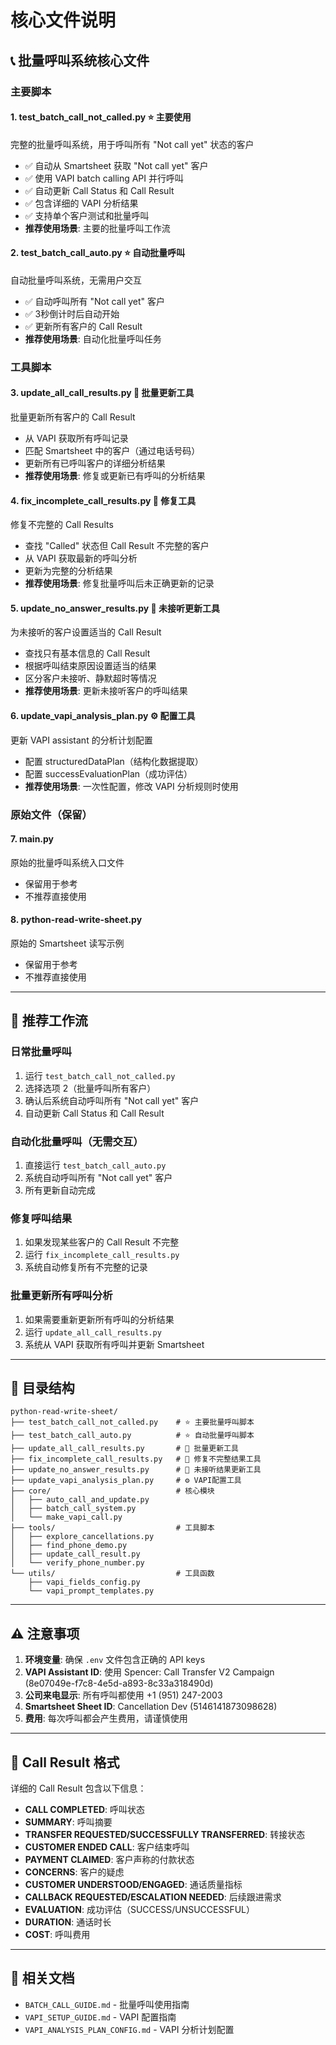 # 核心文件说明

## 📞 批量呼叫系统核心文件

### 主要脚本

#### 1. **test_batch_call_not_called.py** ⭐ 主要使用
完整的批量呼叫系统，用于呼叫所有 "Not call yet" 状态的客户
- ✅ 自动从 Smartsheet 获取 "Not call yet" 客户
- ✅ 使用 VAPI batch calling API 并行呼叫
- ✅ 自动更新 Call Status 和 Call Result
- ✅ 包含详细的 VAPI 分析结果
- ✅ 支持单个客户测试和批量呼叫
- **推荐使用场景**: 主要的批量呼叫工作流

#### 2. **test_batch_call_auto.py** ⭐ 自动批量呼叫
自动批量呼叫系统，无需用户交互
- ✅ 自动呼叫所有 "Not call yet" 客户
- ✅ 3秒倒计时后自动开始
- ✅ 更新所有客户的 Call Result
- **推荐使用场景**: 自动化批量呼叫任务

### 工具脚本

#### 3. **update_all_call_results.py** 🔧 批量更新工具
批量更新所有客户的 Call Result
- 从 VAPI 获取所有呼叫记录
- 匹配 Smartsheet 中的客户（通过电话号码）
- 更新所有已呼叫客户的详细分析结果
- **推荐使用场景**: 修复或更新已有呼叫的分析结果

#### 4. **fix_incomplete_call_results.py** 🔧 修复工具
修复不完整的 Call Results
- 查找 "Called" 状态但 Call Result 不完整的客户
- 从 VAPI 获取最新的呼叫分析
- 更新为完整的分析结果
- **推荐使用场景**: 修复批量呼叫后未正确更新的记录

#### 5. **update_no_answer_results.py** 🔧 未接听更新工具
为未接听的客户设置适当的 Call Result
- 查找只有基本信息的 Call Result
- 根据呼叫结束原因设置适当的结果
- 区分客户未接听、静默超时等情况
- **推荐使用场景**: 更新未接听客户的呼叫结果

#### 6. **update_vapi_analysis_plan.py** ⚙️ 配置工具
更新 VAPI assistant 的分析计划配置
- 配置 structuredDataPlan（结构化数据提取）
- 配置 successEvaluationPlan（成功评估）
- **推荐使用场景**: 一次性配置，修改 VAPI 分析规则时使用

### 原始文件（保留）

#### 7. **main.py**
原始的批量呼叫系统入口文件
- 保留用于参考
- 不推荐直接使用

#### 8. **python-read-write-sheet.py**
原始的 Smartsheet 读写示例
- 保留用于参考
- 不推荐直接使用

---

## 🚀 推荐工作流

### 日常批量呼叫
1. 运行 `test_batch_call_not_called.py`
2. 选择选项 2（批量呼叫所有客户）
3. 确认后系统自动呼叫所有 "Not call yet" 客户
4. 自动更新 Call Status 和 Call Result

### 自动化批量呼叫（无需交互）
1. 直接运行 `test_batch_call_auto.py`
2. 系统自动呼叫所有 "Not call yet" 客户
3. 所有更新自动完成

### 修复呼叫结果
1. 如果发现某些客户的 Call Result 不完整
2. 运行 `fix_incomplete_call_results.py`
3. 系统自动修复所有不完整的记录

### 批量更新所有呼叫分析
1. 如果需要重新更新所有呼叫的分析结果
2. 运行 `update_all_call_results.py`
3. 系统从 VAPI 获取所有呼叫并更新 Smartsheet

---

## 📁 目录结构

```
python-read-write-sheet/
├── test_batch_call_not_called.py    # ⭐ 主要批量呼叫脚本
├── test_batch_call_auto.py          # ⭐ 自动批量呼叫脚本
├── update_all_call_results.py       # 🔧 批量更新工具
├── fix_incomplete_call_results.py   # 🔧 修复不完整结果工具
├── update_no_answer_results.py      # 🔧 未接听结果更新工具
├── update_vapi_analysis_plan.py     # ⚙️ VAPI配置工具
├── core/                            # 核心模块
│   ├── auto_call_and_update.py
│   ├── batch_call_system.py
│   └── make_vapi_call.py
├── tools/                           # 工具脚本
│   ├── explore_cancellations.py
│   ├── find_phone_demo.py
│   ├── update_call_result.py
│   └── verify_phone_number.py
└── utils/                           # 工具函数
    ├── vapi_fields_config.py
    └── vapi_prompt_templates.py
```

---

## ⚠️ 注意事项

1. **环境变量**: 确保 `.env` 文件包含正确的 API keys
2. **VAPI Assistant ID**: 使用 Spencer: Call Transfer V2 Campaign (8e07049e-f7c8-4e5d-a893-8c33a318490d)
3. **公司来电显示**: 所有呼叫都使用 +1 (951) 247-2003
4. **Smartsheet Sheet ID**: Cancellation Dev (5146141873098628)
5. **费用**: 每次呼叫都会产生费用，请谨慎使用

---

## 📝 Call Result 格式

详细的 Call Result 包含以下信息：
- **CALL COMPLETED**: 呼叫状态
- **SUMMARY**: 呼叫摘要
- **TRANSFER REQUESTED/SUCCESSFULLY TRANSFERRED**: 转接状态
- **CUSTOMER ENDED CALL**: 客户结束呼叫
- **PAYMENT CLAIMED**: 客户声称的付款状态
- **CONCERNS**: 客户的疑虑
- **CUSTOMER UNDERSTOOD/ENGAGED**: 通话质量指标
- **CALLBACK REQUESTED/ESCALATION NEEDED**: 后续跟进需求
- **EVALUATION**: 成功评估（SUCCESS/UNSUCCESSFUL）
- **DURATION**: 通话时长
- **COST**: 呼叫费用

---

## 🔗 相关文档

- `BATCH_CALL_GUIDE.md` - 批量呼叫使用指南
- `VAPI_SETUP_GUIDE.md` - VAPI 配置指南
- `VAPI_ANALYSIS_PLAN_CONFIG.md` - VAPI 分析计划配置


